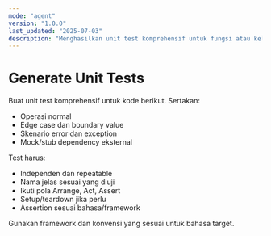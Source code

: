 ```yaml
---
mode: "agent"
version: "1.0.0"
last_updated: "2025-07-03"
description: "Menghasilkan unit test komprehensif untuk fungsi atau kelas sesuai standar bahasa."
---
```

# Generate Unit Tests

Buat unit test komprehensif untuk kode berikut. Sertakan:

- Operasi normal
- Edge case dan boundary value
- Skenario error dan exception
- Mock/stub dependency eksternal

Test harus:

- Independen dan repeatable
- Nama jelas sesuai yang diuji
- Ikuti pola Arrange, Act, Assert
- Setup/teardown jika perlu
- Assertion sesuai bahasa/framework

Gunakan framework dan konvensi yang sesuai untuk bahasa target.
